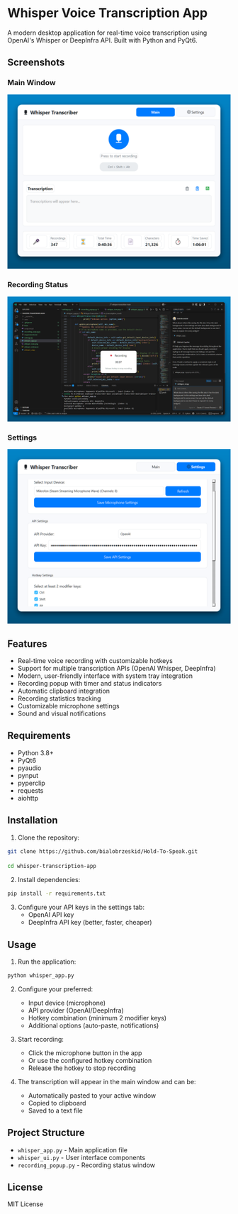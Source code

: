 # Whisper Voice Transcription App

A modern desktop application for real-time voice transcription using OpenAI's Whisper or DeepInfra API. Built with Python and PyQt6.

## Screenshots

### Main Window
![Main Window](assets/main.png)

### Recording Status
![Recording Status](assets/recording-popup.png)

### Settings
![Settings](assets/settings.png)

## Features

- Real-time voice recording with customizable hotkeys
- Support for multiple transcription APIs (OpenAI Whisper, DeepInfra)
- Modern, user-friendly interface with system tray integration
- Recording popup with timer and status indicators
- Automatic clipboard integration
- Recording statistics tracking
- Customizable microphone settings
- Sound and visual notifications

## Requirements

- Python 3.8+
- PyQt6
- pyaudio
- pynput
- pyperclip
- requests
- aiohttp

## Installation

1. Clone the repository:
```bash
git clone https://github.com/bialobrzeskid/Hold-To-Speak.git

cd whisper-transcription-app
```

2. Install dependencies:
```bash
pip install -r requirements.txt
```

3. Configure your API keys in the settings tab:
   - OpenAI API key
   - DeepInfra API key (better, faster, cheaper)

## Usage

1. Run the application:
```bash
python whisper_app.py
```

2. Configure your preferred:
   - Input device (microphone)
   - API provider (OpenAI/DeepInfra)
   - Hotkey combination (minimum 2 modifier keys)
   - Additional options (auto-paste, notifications)

3. Start recording:
   - Click the microphone button in the app
   - Or use the configured hotkey combination
   - Release the hotkey to stop recording

4. The transcription will appear in the main window and can be:
   - Automatically pasted to your active window
   - Copied to clipboard
   - Saved to a text file

## Project Structure

- `whisper_app.py` - Main application file
- `whisper_ui.py` - User interface components
- `recording_popup.py` - Recording status window

## License

MIT License



